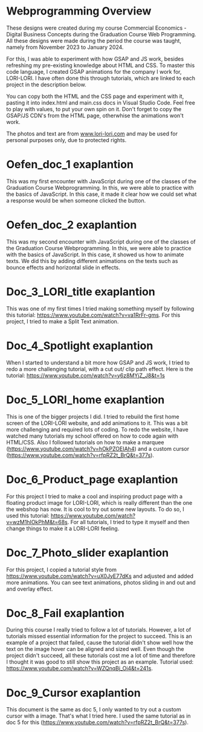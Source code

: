 # Webprogramming Overview
These designs were created during my course Commercial Economics - Digital Business Concepts during the Graduation Course Web Programming. All these designs were made during the period the course was taught, namely from November 2023 to January 2024. 

For this, I was able to experiment with how GSAP and JS work, besides refreshing my pre-existing knowledge about HTML and CSS. To master this code language, I created GSAP animations for the company I work for, LORI-LORI. I have often done this through tutorials, which are linked to each project in the description below.

You can copy both the HTML and the CSS page and experiment with it, pasting it into index.html and main.css docs in Visual Studio Code.  Feel free to play with values, to put your own spin on it. Don't forget to copy the GSAP/JS CDN's from the HTML page, otherwhise the animations won't work. 

The photos and text are from www.lori-lori.com and may be used for personal purposes only, due to protected rights.

# Oefen_doc_1 exaplantion
This was my first encounter with JavaScript during one of the classes of the Graduation Course Webprogramming. In this, we were able to practice with the basics of JavaScript. In this case, it made it clear how we could set what a response would be when someone clicked the button. 

# Oefen_doc_2 exaplantion
This was my second encounter with JavaScript during one of the classes of the Graduation Course Webprogramming. In this, we were able to practice with the basics of JavaScript. In this case, it showed us how to animate texts. We did this by adding different animations on the texts such as bounce effects and horizontal slide in effects.

# Doc_3_LORI_title exaplantion
This was one of my first times I tried making something myself by following this tutorial: https://www.youtube.com/watch?v=va1RrFr-gms. For this project, I tried to make a Split Text animation. 

# Doc_4_Spotlight exaplantion
When I started to understand a bit more how GSAP and JS work, I tried to redo a more challenging tutorial, with a cut out/ clip path effect. Here is the tutorial: https://www.youtube.com/watch?v=y6z8MYjZ_J8&t=1s

# Doc_5_LORI_home exaplantion
This is one of the bigger projects I did. I tried to rebuild the first home screen of the LORI-LORI website, and add animations to it. This was a bit more challenging and required lots of coding. To redo the website, I have watched many tutorials my school offered on how to code again with HTML/CSS. Also I followed tutorials on how to make a marquee (https://www.youtube.com/watch?v=hOkPZOEIAh4) and a custom cursor (https://www.youtube.com/watch?v=rfpRZ2t_BrQ&t=377s). 

# Doc_6_Product_page exaplantion
For this project I tried to make a cool and inspiring product page with a floating product image for LORI-LORI, which is really different than the one the webshop has now. It is cool to try out some new layouts. To do so, I used this tutorial: https://www.youtube.com/watch?v=wzM1hIOkPhM&t=68s. For all tutorials, I tried to type it myself and then change things to make it a LORI-LORI feeling. 

# Doc_7_Photo_slider exaplantion
For this project, I copied a tutorial style from https://www.youtube.com/watch?v=uX0JyE77dKs and adjusted and added more animations. You can see text animations, photos sliding in and out and and overlay effect. 

# Doc_8_Fail exaplantion
During this course I really tried to follow a lot of tutorials. However, a lot of tutorials missed essential information for the project to succeed. This is an example of a project that failed, cause the tutorial didn't show well how the text on the image hover can be aligned and sized well. Even though the project didn't succeed, all these tutorials cost me a lot of time and therefore I thought it was good to still show this project as an example. Tutorial used: https://www.youtube.com/watch?v=WZQnqBj_Oi4&t=241s.

# Doc_9_Cursor exaplantion
This document is the same as doc 5, I only wanted to try out a custom cursor with a image. That's what I tried here. I used the same tutorial as in doc 5 for this (https://www.youtube.com/watch?v=rfpRZ2t_BrQ&t=377s). 
